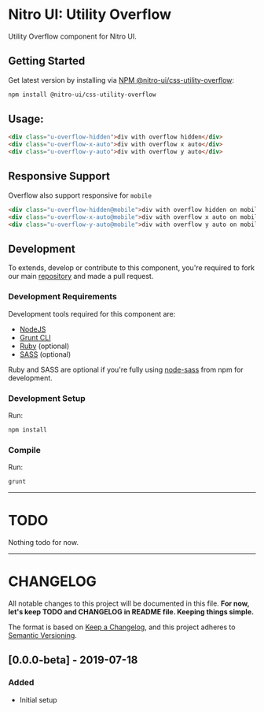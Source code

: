# Nitro UI: Utility Overflow

Utility Overflow component for Nitro UI.

## Getting Started

Get latest version by installing via [NPM @nitro-ui/css-utility-overflow](https://www.npmjs.com/package/@nitro-ui/css-utility-overflow):

```sh
npm install @nitro-ui/css-utility-overflow
```

## Usage:

```html
<div class="u-overflow-hidden">div with overflow hidden</div>
<div class="u-overflow-x-auto">div with overflow x auto</div>
<div class="u-overflow-y-auto">div with overflow y auto</div>
```

## Responsive Support

Overflow also support responsive for `mobile`

```html
<div class="u-overflow-hidden@mobile">div with overflow hidden on mobile</div>
<div class="u-overflow-x-auto@mobile">div with overflow x auto on mobile</div>
<div class="u-overflow-y-auto@mobile">div with overflow y auto on mobile</div>
```


## Development

To extends, develop or contribute to this component, you're required to fork our main [repository](https://github.com/icarasia-engineering/nitro-ui) and made a pull request.

### Development Requirements

Development tools required for this component are:

- [NodeJS](https://nodejs.org/en/)
- [Grunt CLI](https://gruntjs.com)
- [Ruby](https://www.ruby-lang.org/en/) (optional)
- [SASS](https://sass-lang.com) (optional)

Ruby and SASS are optional if you're fully using [node-sass](https://github.com/sass/node-sass) from npm for development.

### Development Setup

Run:

```sh
npm install
```

### Compile

Run:

```sh
grunt
```
---

# TODO

Nothing todo for now.

---

# CHANGELOG

All notable changes to this project will be documented in this file. **For now, let's keep TODO and CHANGELOG in README file. Keeping things simple.**

The format is based on [Keep a Changelog](https://keepachangelog.com/en/1.0.0/),
and this project adheres to [Semantic Versioning](https://semver.org/spec/v2.0.0.html).

## [0.0.0-beta] - 2019-07-18
### Added
- Initial setup
